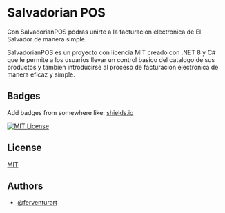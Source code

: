
# Salvadorian POS

Con SalvadorianPOS podras unirte a la facturacion electronica de El Salvador de manera simple.

SalvadorianPOS es un proyecto con licencia MIT creado con .NET 8 y C# que le permite a los usuarios llevar un control basico del catalogo de sus productos y tambien introducirse al proceso de facturacion electronica de manera eficaz y simple.


## Badges

Add badges from somewhere like: [shields.io](https://shields.io/)

[![MIT License](https://img.shields.io/badge/License-MIT-green.svg)](https://choosealicense.com/licenses/mit/)


## License

[MIT](https://choosealicense.com/licenses/mit/)


## Authors

- [@ferventurart](https://github.com/ferventurart)

